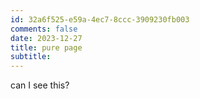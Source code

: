 ```yaml
---
id: 32a6f525-e59a-4ec7-8ccc-3909230fb003
comments: false
date: 2023-12-27
title: pure page
subtitle: 
---
```


can I see this?

